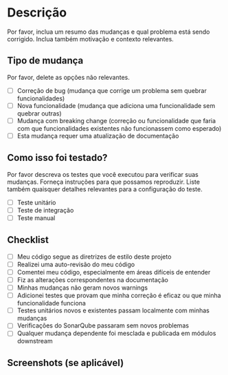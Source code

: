 # Descrição

Por favor, inclua um resumo das mudanças e qual problema está sendo corrigido.
Inclua também motivação e contexto relevantes.

## Tipo de mudança

Por favor, delete as opções não relevantes.

- [ ] Correção de bug (mudança que corrige um problema sem quebrar funcionalidades)
- [ ] Nova funcionalidade (mudança que adiciona uma funcionalidade sem quebrar outras)
- [ ] Mudança com breaking change (correção ou funcionalidade que faria com que funcionalidades existentes não
  funcionassem como esperado)
- [ ] Esta mudança requer uma atualização de documentação

## Como isso foi testado?

Por favor descreva os testes que você executou para verificar suas mudanças.
Forneça instruções para que possamos reproduzir. Liste também quaisquer detalhes relevantes para a configuração do
teste.

- [ ] Teste unitário
- [ ] Teste de integração
- [ ] Teste manual

## Checklist

- [ ] Meu código segue as diretrizes de estilo deste projeto
- [ ] Realizei uma auto-revisão do meu código
- [ ] Comentei meu código, especialmente em áreas difíceis de entender
- [ ] Fiz as alterações correspondentes na documentação
- [ ] Minhas mudanças não geram novos warnings
- [ ] Adicionei testes que provam que minha correção é eficaz ou que minha funcionalidade funciona
- [ ] Testes unitários novos e existentes passam localmente com minhas mudanças
- [ ] Verificações do SonarQube passaram sem novos problemas
- [ ] Qualquer mudança dependente foi mesclada e publicada em módulos downstream

## Screenshots (se aplicável)
